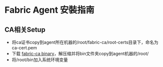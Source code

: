 # Fabric Agent 安裝指南

## CA相关Setup
- 将ca证书copy到agent所在机器的/root/fabric-ca/root-certs目录下，命名为ca-cert.pem
- 下载 [fabric-ca binary](https://github.com/hyperledger/fabric-ca/releases/download/v1.5.0/hyperledger-fabric-ca-linux-amd64-1.5.0.tar.gz)，解压缩并将bin文件夹copy到agent机器的/root/
- 将/root/bin加入系统环境变量